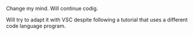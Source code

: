Change my mind. Will continue codig.

Will try to adapt it with VSC despite following a tutorial that uses a different code language program.
